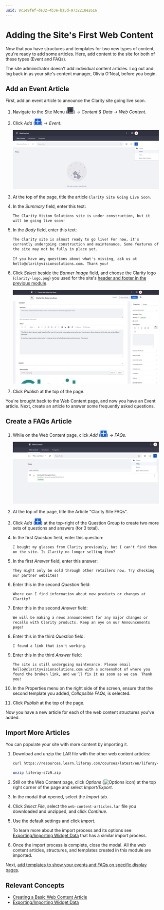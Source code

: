 ```yaml
---
uuid: 9c1e9fef-de32-4b3e-ba5d-9732218e2616
---
```

# Adding the Site's First Web Content

Now that you have structures and templates for two new types of content, you're ready to add some articles. Here, add content to the site for both of these types (Event and FAQs).

The site administrator doesn't add individual content articles. Log out and log back in as your site's content manager, Olivia O'Neal, before you begin.

## Add an Event Article

First, add an event article to announce the Clarity site going live soon.

1. Navigate to the Site Menu (![Site Menu](../../images/icon-product-menu.png)) &rarr; *Content & Data* &rarr; *Web Content*.

1. Click *Add* (![Add icon](../../images/icon-add.png)) &rarr; *Event*.

   ![Click Event to add an article with the structure you added previously.](./adding-the-sites-first-web-content/images/01.png)

1. At the top of the page, title the article `Clarity Site Going Live Soon`.

1. In the *Summary* field, enter this text:

   ```
   The Clarity Vision Solutions site is under construction, but it will be going live soon!
   ```

1. In the *Body* field, enter this text:

   ```
   The Clarity site is almost ready to go live! For now, it's currently undergoing construction and maintenance. Some features of the site may not be fully in place yet.

   If you have any questions about what's missing, ask us at hello@clarityvisionsolutions.com. Thank you!
   ```

1. Click *Select* beside the *Banner Image* field, and choose the Clarity logo (`clarity-logo.png`) you used for the site's [header and footer in the previous module](../creating-pages/defining-the-pages-header-and-footer.md).

   ![Fill in the same fields you configured when you created the Event structure.](./adding-the-sites-first-web-content/images/02.png)

1. Click *Publish* at the top of the page.

You're brought back to the Web Content page, and now you have an Event article. Next, create an article to answer some frequently asked questions.

## Create a FAQs Article

1. While on the Web Content page, click *Add* (![Add icon](../../images/icon-add.png)) &rarr; *FAQs*.

   ![Click FAQs to add an article with the structure you added previously.](./adding-the-sites-first-web-content/images/03.png)

1. At the top of the page, title the Article "Clarity Site FAQs".

1. Click *Add* (![Add icon](../../images/icon-add.png)) at the top-right of the Question Group to create two more sets of questions and answers (for 3 total).

1. In the first *Question* field, enter this question:

   ```
   I bought my glasses from Clarity previously, but I can't find them on the site. Is Clarity no longer selling them?
   ```

1. In the first *Answer* field, enter this answer:

   ```
   They might only be sold through other retailers now. Try checking our partner websites!
   ```

1. Enter this in the second *Question* field:

   ```
   Where can I find information about new products or changes at Clarity?
   ```

1. Enter this in the second *Answer* field:

   ```
   We will be making a news announcement for any major changes or recalls with Clarity products. Keep an eye on our Announcements page!
   ```

1. Enter this in the third *Question* field:

   ```
   I found a link that isn't working.
   ```

1. Enter this in the third *Answer* field:

   ```
   The site is still undergoing maintenance. Please email hello@clarityvisionsolutions.com with a screenshot of where you found the broken link, and we'll fix it as soon as we can. Thank you!
   ```

1. In the Properties menu on the right side of the screen, ensure that the second template you added, *Collapsible FAQs*, is selected.

1. Click *Publish* at the top of the page.

Now you have a new article for each of the web content structures you've added.

## Import More Articles

You can populate your site with more content by importing it.

1. Download and unzip the LAR file with the other web content articles:

   ```bash
   curl https://resources.learn.liferay.com/courses/latest/en/liferay-s7z9.zip -O
   ```

   ```bash
   unzip liferay-s7z9.zip

1. Still on the Web Content page, click *Options* (![Options icon](../../images/icon-options.png)) at the top right corner of the page and select *Import/Export*.

1. In the modal that opened, select the *Import* tab.

1. Click *Select File*, select the `web-content-articles.lar` file you downloaded and unzipped, and click *Continue*.

1. Use the default settings and click *Import*.

   To learn more about the import process and its options see [Exporting/Importing Widget Data](https://learn.liferay.com/w/dxp/site-building/creating-pages/page-fragments-and-widgets/using-widgets/configuring-widgets/exporting-importing-widget-data#importing-widget-data) that has a similar import process.

1. Once the import process is complete, close the modal. All the web content articles, structures, and templates created in this module are imported.

Next, [add templates to show your events and FAQs on specific display pages](./adding-simple-display-page-templates.md).

## Relevant Concepts

* [Creating a Basic Web Content Article](https://learn.liferay.com/web/guest/w/dxp/content-authoring-and-management/web-content/web-content-articles/adding-a-basic-web-content-article)
* [Exporting/Importing Widget Data](https://learn.liferay.com/w/dxp/site-building/creating-pages/page-fragments-and-widgets/using-widgets/configuring-widgets/exporting-importing-widget-data)
